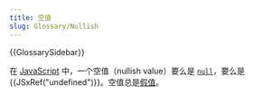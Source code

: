 ```yaml
---
title: 空值
slug: Glossary/Nullish
---
```


{{GlossarySidebar}}

在 [JavaScript](/zh-CN/docs/Glossary/JavaScript) 中，一个空值（nullish value）要么是 [`null`](/zh-CN/docs/Web/JavaScript/Reference/Operators/null)，要么是 {{JSxRef("undefined")}}。空值总是[假值](/zh-CN/docs/Glossary/Falsy)。

